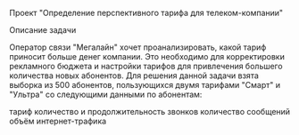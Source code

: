 Проект "Определение перспективного тарифа для телеком-компании"

Описание задачи

Оператор связи "Мегалайн" хочет проанализировать, какой тариф приносит больше денег компании. Это необходимо для корректировки рекламного бюджета и настройки тарифов для привлечения большего количества новых абонентов. Для решения данной задачи взята выборка из 500 абонентов, пользующихся двумя тарифами "Смарт" и "Ультра" со следующими данными по абонентам:

тариф
количество и продолжительность звонков
количество сообщений
объём интернет-трафика
